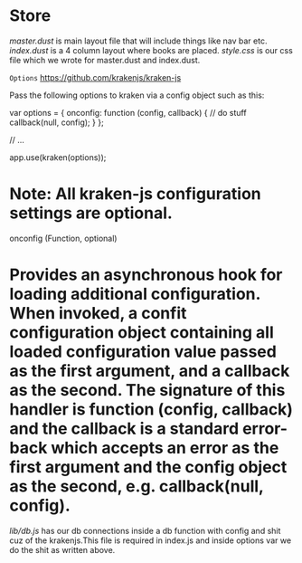 # Store

*master.dust* is main layout file that will include things like nav bar etc.
*index.dust* is a 4 column layout where books are placed.
*style.css* is our css file which we wrote for master.dust and index.dust.




``Options``  https://github.com/krakenjs/kraken-js

Pass the following options to kraken via a config object such as this:

var options = {
    onconfig: function (config, callback) {
        // do stuff
        callback(null, config);
    }
};

// ...

app.use(kraken(options));

Note: All kraken-js configuration settings are optional.
================================================================================================================
onconfig (Function, optional)

Provides an asynchronous hook for loading additional configuration. When invoked, a confit configuration object containing all loaded configuration value passed as the first argument, and a callback as the second. The signature of this handler is function (config, callback) and the callback is a standard error-back which accepts an error as the first argument and the config object as the second, e.g. callback(null, config).
============================================


*lib/db.js* has our db connections inside a db function with config and shit cuz of the krakenjs.This file is required in index.js and inside options var we do the shit as written above.
